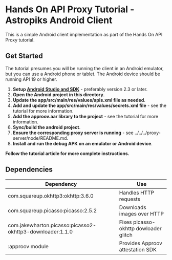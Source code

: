 # Hands On API Proxy Tutorial - Astropiks Android Client

This is a simple Android client implementation as part of the Hands On API Proxy tutorial.

## Get Started

The tutorial presumes you will be running the client in an Android emulator, but you can use a Android phone or tablet. The Android device should be running API 19 or higher.

1. **Setup [Android Studio and SDK](https://developer.android.com/studio/index.html)** - preferably version 2.3 or later.
2. **Open the Android project in this directory**.
3. **Update the app/src/main/res/values/apis.xml file as needed**.
4. **Add and update the app/src/main/res/values/secrets.xml file** - see the tutorial for more information.
5. **Add the approov.aar library to the project** - see the tutorial for more information.
6. **Sync/build the android project**.
7. **Ensure the corresponding proxy server is running** - see ../../../proxy-server/node/README.md.
8. **Install and run the debug APK on an emulator or Android device**.

**Follow the tutorial article for more complete instructions.**

## Dependencies

| **Dependency**                                            | **Use**                                     |
| --------------------------------------------------------- | ------------------------------------------- |
| com.squareup.okhttp3:okhttp:3.6.0                         | Handles HTTP requests                       |
| com.squareup.picasso:picasso:2.5.2                        | Downloads images over HTTP                  |
| com.jakewharton.picasso:picasso2-okhttp3-downloader:1.1.0 | Fixes picasso-okhttp dowloader glitch       |
| :approov module                                           | Provides Approov attestation SDK            |
